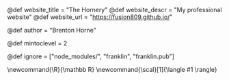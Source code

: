 <!--
Add here global page variables to use throughout your
website.
The website_* must be defined for the RSS to work
-->
@def website_title = "The Hornery"
@def website_descr = "My professional website"
@def website_url   = "https://fusion809.github.io/"

@def author = "Brenton Horne"

@def mintoclevel = 2

<!--
Add here files or directories that should be ignored by Franklin, otherwise
these files might be copied and, if markdown, processed by Franklin which
you might not want. Indicate directories by ending the name with a `/`.
-->
@def ignore = ["node_modules/", "franklin", "franklin.pub"]

<!--
Add here global latex commands to use throughout your
pages. It can be math commands but does not need to be.
For instance:
* \newcommand{\phrase}{This is a long phrase to copy.}
-->
\newcommand{\R}{\mathbb R}
\newcommand{\scal}[1]{\langle #1 \rangle}
